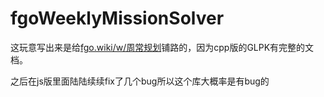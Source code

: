 # fgoWeeklyMissionSolver
这玩意写出来是给[fgo.wiki/w/周常规划][1]铺路的，因为cpp版的GLPK有完整的文档。

之后在js版里面陆陆续续fix了几个bug所以这个库大概率是有bug的


  [1]: https://fgo.wiki/w/%E9%A6%96%E9%A1%B5/%E5%91%A8%E5%B8%B8%E8%A7%84%E5%88%92
